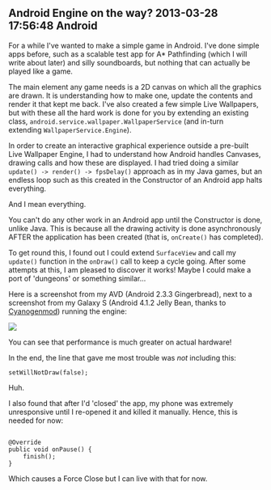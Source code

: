Android Engine on the way?
2013-03-28 17:56:48
Android
---

For a while I've wanted to make a simple game in Android. I've done simple apps before, such as a scalable test app for A* Pathfinding (which I will write about later) and silly soundboards, but nothing that can actually be played like a game.

The main element any game needs is a 2D canvas on which all the graphics are drawn. It is understanding how to make one, update the contents and render it that kept me back. I've also created a few simple Live Wallpapers, but with these all the hard work is done for you by extending an existing class, <code>android.service.wallpaper.WallpaperService</code> (and in-turn extending <code>WallpaperService.Engine</code>).

In order to create an interactive graphical experience outside a pre-built Live Wallpaper Engine, I had to understand how Android handles Canvases, drawing calls and how these are displayed. I had tried doing a similar <code>update() -> render() -> fpsDelay()</code> approach as in my Java games, but an endless loop such as this created in the Constructor of an Android app halts everything.

And I mean everything.

You can't do any other work in an Android app until the Constructor is done, unlike Java. This is because all the drawing activity is done asynchronously AFTER the application has been created (that is, <code>onCreate()</code> has completed).

To get round this, I found out I could extend <code>SurfaceView</code> and call my <code>update()</code> function in the <code>onDraw()</code> call to keep a cycle going. After some attempts at this, I am pleased to discover it works! Maybe I could make a port of 'dungeons' or something similar...

Here is a screenshot from my AVD (Android 2.3.3 Gingerbread), next to a screenshot from my Galaxy S (Android 4.1.2 Jelly Bean, thanks to <a title="Cyanogenmod" href="http://www.cyanogenmod.org/">Cyanogenmod</a>) running the engine:

<a href="http://ninedof.files.wordpress.com/2013/03/enginetestfpsemu.png">![](http://ninedof.files.wordpress.com/2013/03/enginetestfpsemu.png?w=545)</a>

You can see that performance is much greater on actual hardware!

In the end, the line that gave me most trouble was <em>not</em> including this:

<code>setWillNotDraw(false);</code>

Huh.

I also found that after I'd 'closed' the app, my phone was extremely unresponsive until I re-opened it and killed it manually. Hence, this is needed for now:

<code>
@Override
public void onPause() {
    finish();
}
</code>

Which causes a Force Close but I can live with that for now. 
